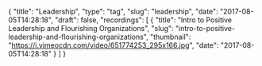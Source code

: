 {
  "title": "Leadership",
  "type": "tag",
  "slug": "leadership",
  "date": "2017-08-05T14:28:18",
  "draft": false,
  "recordings": [
    {
      "title": "Intro to Positive Leadership and Flourishing Organizations",
      "slug": "intro-to-positive-leadership-and-flourishing-organizations",
      "thumbnail": "https://i.vimeocdn.com/video/651774253_295x166.jpg",
      "date": "2017-08-05T14:28:18"
    }
  ]
}